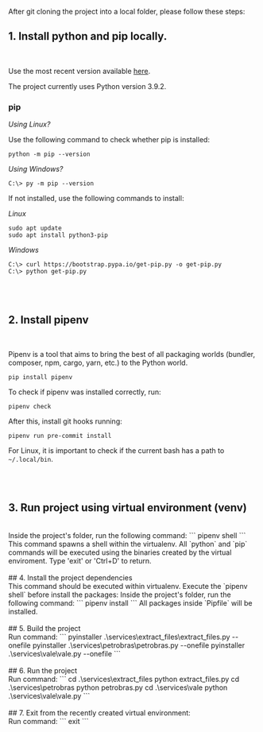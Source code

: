 After git cloning the project into a local folder, please follow these steps:

## 1. Install python and pip locally.
<br>

Use the most recent version available <a href="https://www.python.org/downloads/">here</a>.

The project currently uses Python version 3.9.2.

### pip ###

*Using Linux?*

Use the following command to check whether pip is installed:

```
python -m pip --version
```

*Using Windows?*

```
C:\> py -m pip --version
```

If not installed, use the following commands to install:


*Linux*

```
sudo apt update
sudo apt install python3-pip
```


*Windows*

```
C:\> curl https://bootstrap.pypa.io/get-pip.py -o get-pip.py
C:\> python get-pip.py

```
<br><br>

## 2. Install pipenv
<br>

Pipenv is a tool that aims to bring the best of all packaging worlds (bundler, composer, npm, cargo, yarn, etc.) to the Python world.

```
pip install pipenv
```

To check if pipenv was installed correctly, run:

```
pipenv check
```

After this, install git hooks running: 
```
pipenv run pre-commit install
```

For Linux, it is important to check if the current bash has a path to `~/.local/bin`.


<br><br>

## 3. Run project using virtual environment (venv)
<br>
Inside the project's folder, run the following command:
```
pipenv shell
```
This command spawns a shell within the virtualenv.
All `python` and `pip` commands will be executed using the binaries created by the virtual enviroment.
Type 'exit' or 'Ctrl+D' to return.
<br>
<br>
## 4. Install the project dependencies
<br>
This command should be executed within virtualenv.
Execute the `pipenv shell` before install the packages:
Inside the project's folder, run the following command:
```
pipenv install
```
All packages inside `Pipfile` will be installed.
<br>
<br>
## 5. Build the project
<br>
Run command:
```
pyinstaller .\services\extract_files\extract_files.py --onefile
pyinstaller .\services\petrobras\petrobras.py --onefile
pyinstaller .\services\vale\vale.py --onefile
```
<br>
<br>
## 6. Run the project
<br>
Run command:
```
cd .\services\extract_files
python extract_files.py
cd .\services\petrobras
python petrobras.py
cd .\services\vale
python .\services\vale\vale.py
```
<br>
<br>
## 7. Exit from the recently created virtual environment:
<br>
Run command:
```
exit
```
